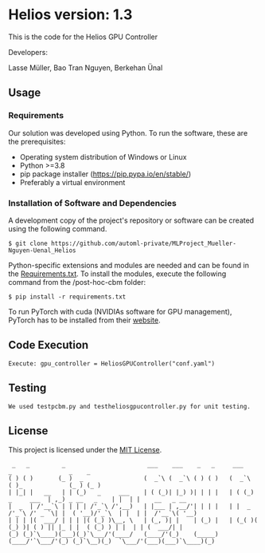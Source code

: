 # Helios version: 1.3


This is the code for the Helios GPU Controller

Developers:

Lasse Müller, Bao Tran Nguyen, Berkehan Ünal

## Usage
### Requirements
Our solution was developed using Python. To run the software, these are the prerequisites:
* Operating system distribution of Windows or Linux
* Python >=3.8
* pip package installer (https://pip.pypa.io/en/stable/)
* Preferably a virtual environment

### Installation of Software and Dependencies
A development copy of the project's repository or software can be created using the following command.
```
$ git clone https://github.com/automl-private/MLProject_Mueller-Nguyen-Uenal_Helios
```

Python-specific extensions and modules are needed and can be found in the [Requirements.txt](./).
To install the modules, execute the following command from the /post-hoc-cbm folder:
```
$ pip install -r requirements.txt
```
To run PyTorch with cuda (NVIDIAs software for GPU management), PyTorch has to be installed from their [website](https://pytorch.org/get-started/locally/).


## Code Execution ##

```
Execute: gpu_controller = HeliosGPUController("conf.yaml")
```



## Testing ##
```
We used testpcbm.py and testheliosgpucontroller.py for unit testing.
```


## License ##

This project is licensed under the [MIT License](./LICENSE.md).

```
 _   _         _                       ___    ___    _   _     ___                  _                _    _                
( ) ( )       (_ )  _                 (  _`\ (  _`\ ( ) ( )   (  _`\               ( )_             (_ ) (_ )              
| |_| |   __   | | (_)   _     ___    | ( (_)| |_) )| | | |   | ( (_)   _     ___  | ,_) _ __   _    | |  | |    __   _ __ 
|  _  | /'__`\ | | | | /'_`\ /',__)   | |___ | ,__/'| | | |   | |  _  /'_`\ /' _ `\| |  ( '__)/'_`\  | |  | |  /'__`\( '__)
| | | |(  ___/ | | | |( (_) )\__, \   | (_, )| |    | (_) |   | (_( )( (_) )| ( ) || |_ | |  ( (_) ) | |  | | (  ___/| |   
(_) (_)`\____)(___)(_)`\___/'(____/   (____/'(_)    (_____)   (____/'`\___/'(_) (_)`\__)(_)  `\___/'(___)(___)`\____)(_)                                                                                                                                                                                                                                                
```
